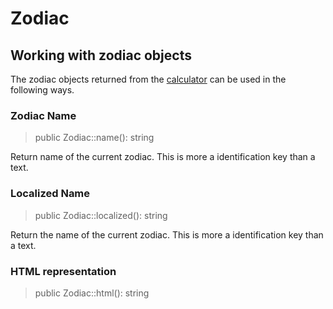 # Zodiac
## Working with zodiac objects

The zodiac objects returned from the [calculator](/v2/usage/calculator) can be used in the following ways.

### Zodiac Name

> public Zodiac::name(): string

Return name of the current zodiac. This is more a identification key than a text.

### Localized Name

> public Zodiac::localized(): string

Return the name of the current zodiac. This is more a identification key than a text.

### HTML representation

> public Zodiac::html(): string

